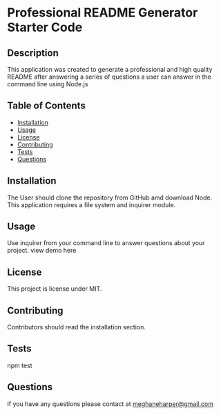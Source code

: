 # Professional README Generator Starter Code

## Description
This application was created to generate a professional and high quality README after answering a series of questions a user can answer in the command line using Node.js

## Table of Contents
* [Installation](#installation)
* [Usage](#usage)
* [License](#license)
* [Contributing](#contributing)
* [Tests](#tests)
* [Questions](#questions)

## Installation
The User should clone the repository from GitHub amd download Node. This application requires a file system and inquirer module. 

## Usage 
Use inquirer from your command line to answer questions about your project.
view demo here

## License
This project is license under MIT.

## Contributing 
Contributors should read the installation section.

## Tests
npm test

## Questions 
If you have any questions please contact at meghaneharper@gmail.com